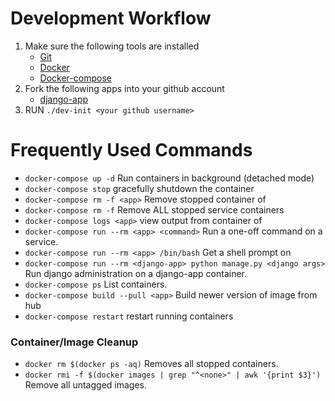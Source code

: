 # Development Workflow
1. Make sure the following tools are installed
    * [Git](https://git-scm.com/book/en/v2/Getting-Started-Installing-Git)
    * [Docker](https://docs.docker.com/v1.8/installation/)
    * [Docker-compose](https://docs.docker.com/compose/install/)
2. Fork the following apps into your github account
    * [django-app](https://github.com/devwf/django-app)
3. RUN `./dev-init <your github username>`

# Frequently Used Commands
* `docker-compose up -d` Run containers in background (detached mode)
* `docker-compose stop` gracefully shutdown the container
* `docker-compose rm -f <app>` Remove stopped container of <app>
* `docker-compose rm -f` Remove ALL stopped service containers
* `docker-compose logs <app>` view output from container of <app>
* `docker-compose run --rm <app> <command>` Run a one-off command on a service.
* `docker-compose run --rm <app> /bin/bash` Get a shell prompt on <app>
* `docker-compose run --rm <django-app> python manage.py <django args>`
    Run django administration on a django-app container.
* `docker-compose ps` List containers.
* `docker-compose build --pull <app>` Build newer version of image from hub
* `docker-compose restart` restart running containers

### Container/Image Cleanup
* `docker rm $(docker ps -aq)` Removes all stopped containers.
* `docker rmi -f $(docker images | grep "^<none>" | awk '{print $3}')` Remove
  all untagged images.
